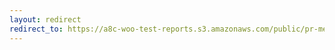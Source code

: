 ```yaml
---
layout: redirect
redirect_to: https://a8c-woo-test-reports.s3.amazonaws.com/public/pr-merge/45498/api/index.html
---
```

